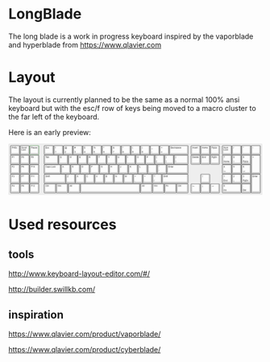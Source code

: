 # LongBlade

The long blade is a work in progress keyboard inspired by the vaporblade and hyperblade from https://www.qlavier.com

# Layout

The layout is currently planned to be the same as a normal 100% ansi keyboard but with the esc/f row of keys being moved to a macro cluster to the far left of the keyboard.

Here is an early preview:

![alt text](https://github.com/depsterr/LongBlade/raw/master/layout%20preview.png)

# Used resources

## tools

http://www.keyboard-layout-editor.com/#/

http://builder.swillkb.com/

## inspiration

https://www.qlavier.com/product/vaporblade/

https://www.qlavier.com/product/cyberblade/

